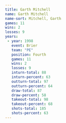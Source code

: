 ```yaml
---
title: Garth Mitchell
name: Garth Mitchell
name-sort: Mitchell, Garth
games: 11
wins: 2
losses: 9
years:
 - year: 1998
   event: Brier
   team: "PE"
   position: Fourth
   games: 11
   wins: 2
   losses: 9
   inturn-total: 88
   inturn-percent: 63
   outturn-total: 97
   outturn-percent: 64
   draw-total: 87
   draw-percent: 58
   takeout-total: 98
   takeout-percent: 68
   shots-total: 185
   shots-percent: 63
---
```

